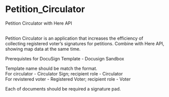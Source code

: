 # Petition_Circulator
Petition Circulator with Here API

<br>
Petition Circulator is an application that increases the efficiency of collecting registered voter’s signatures for petitions.
Combine with Here API, showing map data at the same time.



<p>
Prerequistes for DocuSign Template - Docusign Sandbox 

Template name should be match the format.<br>
For circulator - Circulator Sign; recipient role - Circulator<br>
For revistered voter - Registered Voter; recipient role - Voter<br>

Each of documents should be required a signature pad.
</p>
